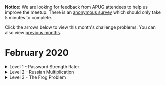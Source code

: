 **Notice:** We are looking for feedback from APUG attendees to help us improve the meetup. There is an [anonymous survey](https://forms.gle/cHzxANBttdx8536g8) which should only take 5 minutes to complete.

Click the arrows below to view this month's challenge problems. You can also view [previous months](/previous).

# February 2020

<details>
  <summary>Level 1 - Password Strength Rater</summary>
  
  ## Password Strength Rater
  
  In this puzzle we will build a password strength rater. The exercise is split into steps, with some links to tips which will be useful if you are just getting started!
  
  ### Writing a Python Function

Write a function which takes as arguments, the user's `username` and `password` and gives a score to their password.

To start with we can just return a score of `0`.

    def rate_password(username, password):
        score = 0
        return score

Now check to see if your function works, at the moment it should always return `0`. Below, the part next to the `>>>` indicated the function call to make, and the line below indicates the expected output.

    >>> rate_password('bob', 'python')
    0
  
  Tips: [Python Functions](https://www.w3schools.com/python/python_functions.asp)
  
  ### Rating Password Length

To start with, give the user 1 point for each character in the length of the password.

|  Criteria                                                   | Score                     |
| :---------------------------------------------------------- | ------------------------: |
| Score given for length                                      |  + 1 point per character  |

Example usage:

    >>> rate_password('bob', '')
    0

    >>> rate_password('bob', 'a')
    1

    >>> rate_password('bob', 'python')
    6

Tips: [Python string length](https://www.geeksforgeeks.org/python-string-length-len/)

### Rating Character Types

Now we want to give extra points if the password contains certain types of characters. 3 points is it contains a-z, 3 points for A-Z, and 5 points for 0-9.

Remember to add all of these togethor with the length score!

For example, `Pass42word` contains 10 characters (a score of 10), plus 2 (for a-z), plus 3 (for A-Z), plus 5 (for 0-9), giving 20 points.

A password will be graded using the following criteria:

|  Criteria                                                   | Score                     |
| :---------------------------------------------------------- | ------------------------: |
| Score given for length                                      |  + 1 point per character  |
| Contains at least 1 lower-case letter (a-z)                 |  + 2 points               |
| Contains at least 1 upper-case letter (A-Z)                 |  + 3 points               |
| Contains at least 1 digit (0-9)                             |  + 5 points               |

    >>> rate_password('bob', 'Pass42word')
    20
    
    >>> rate_password('bob', 'pass42word')
    17
    
    >>> rate_password('bob', '12345')
    5

Try writing some other test cases to check your function works.

Tips: [How to check if character in string is a letter? Python](https://stackoverflow.com/questions/15558392/how-to-check-if-character-in-string-is-a-letter-python)

### More Characters

Next, lets add for more character checks.

If the password contains any spaces, give 5 extra points, and any characters **not** in a-z, A-Z, or 0-9, or spaced, give an extra 10 points.

|  Criteria                                                   | Score                     |
| :---------------------------------------------------------- | ------------------------: |
| Score given for length                                      |  + 1 point per character  |
| Contains at least 1 lower-case letter (a-z)                 |  + 2 points               |
| Contains at least 1 upper-case letter (A-Z)                 |  + 3 points               |
| Contains at least 1 digit (0-9)                             |  + 5 points               |
| Contains a space                                            |  + 5 points               |
| Contains any other character                                |  + 10 points              |

This password gets 10 points for containing a character not listed above (plus 9 for length)

    >>> rate_password('bob', 'おはようございます')
    19

This one get's 5 points for having at least one space (plus remember the other critera)

    >>> rate_password('bob', 'Bob cat 猫')
    29
    
### Penalty

Finally, let's add a penalty for including the username in the password. If the pasword contians the username (even in a different casing) the score loses 15 points!

|  Criteria                                                   | Score                     |
| :---------------------------------------------------------- | ------------------------: |
| Score given for length                                      |  + 1 point per character  |
| Contains at least 1 lower-case letter (a-z)                 |  + 2 points               |
| Contains at least 1 upper-case letter (A-Z)                 |  + 3 points               |
| Contains at least 1 digit (0-9)                             |  + 5 points               |
| Contains a space                                            |  + 5 points               |
| Contains any other character                                |  + 10 points              |
| Contains username (case-insensitive)                        |  - 15 points              |
| Minimum score                                               |     0 points              |

    >>> rate_password('bob', 'BoX cat 猫')
    29
    
    >>> rate_password('bob', 'BoB cat 猫')
    14

Limit the minimum score to 0, so under the other rules, this would get a score of 3+2-15 = -10, but we want to scores to start at 0. So any negative score turns into 0.

    >>> rate_password('bob', 'bob')
    0

    >>> rate_password('bob', 'bobbobbobbob')
    0

    >>> rate_password('bob', 'bobbobbobbobbob')
    2

Tips: [How to Check if a Python String Contains Another String?](https://www.afternerd.com/blog/python-string-contains/)

Tips: [Python String Methods: str(), upper(), lower(), count(), find(), replace() & len()](https://thehelloworldprogram.com/python/python-string-methods/)

</details>

<details>
  <summary>Level 2 - Russian Multiplication</summary>
  
  ## Russian Multiplication
  
  The problem requires you to implement an unusal multiplication algorithm for positive integers.
  
  Let's mulitply **42 × 1337**. But instead of using normal mulitplication, we will use a method which only uses halving, doubling, and addition!

First, we write the two numbers **a** and **b** in a table (which is which doesn't matter because a×b is the same as b×a, but you'll see it's faster if we put the smaller number on the left).

|  a |     b |
| -: | ----: |
| 42 |  1337 |

Now we complete the first column by halving **a** on each line. 42 halves to give 21. 21 halves to give 10 (don't worry about the fraction part). 10 halves to give 5. 5 halves to give 2 (don't worry about the fraction part). 2 halves to give 1. Now we stop at 1.

|  a |     b |
| -: | ----: |
| 42 |  1337 |
| 21 |       |
| 10 |       |
|  5 |       |
|  2 |       |
|  1 |       |

Since we kept halving **a**, we should double **b** the same number of times. Since we're doubling, no need to worry about any fractions, just double as you normally would.

|  a |     b |
| -: | ----: |
| 42 |  1337 |
| 21 |  2674 |
| 10 |  5348 |
|  5 | 10696 |
|  2 | 21392 |
|  1 | 42784 |

Next, we delete any rows where **a** is even, like the rows where **a** is 42, 10, or 2.

|  a |     b |
| -: | ----: |
| 21 |  2674 |
|  5 | 10696 |
|  1 | 42784 |

And lastly, we add up the **b** column: 2674 + 10696 + 42784 = 56154.

And if you check, magically your origonal two numbers muliutply to give the same number! 42 × 1337 = 56154

Write a Python function to do this proceedure.

Example usage:

    >>> russian_multiplication(42, 1337):
    56154

You may want to try other pairs of positive integers to make sure it works.

If you have time, try writing your tests as unit tests.
  
</details>

<details>
  <summary>Level 3 - The Frog Problem</summary>
  
  ## The Frog Problem
  
This problem requires you to write a simulation of a system involving randomness.

A frog wants to get from it's current lily pad (pad `0`) to another lily pad `n` pads are (pad `n`)

For example, if `n=4`, there are 5 total pads (0 to 4).

![2020-02/frog1.png](2020-02/frog1.png)

The frog can hop as far as it wants in a single bound! But it likes to randomly choose any of the lily pads in front of it (with equal probability) and hop to that one.

![2020-02/frog2.png](2020-02/frog2.png)

Once hopped, it again, randomly chooses any of the lily pads in front of it (with equal probability) and hops to that.

![2020-02/frog3.png](2020-02/frog3.png)

When it reaches lily pad `n` (in this case 4), the frog is home.

The frog can take in total anywhere between 1 and n hops to get home.

First, write a function which simulates the frog's journey once. The parameter `n` is the distance the frog has to travel (1 less than the number of pads).

**Since it is random, it will vary from run-to-run!!!**

Example usage:

    >>> simulate_frog(4):
    2

    >>> simulate_frog(4):
    2

    >>> simulate_frog(4):
    1

    >>> simulate_frog(4):
    3

Next, add a named parenter which allows your function to repeate the simulation many times and return the average (mean) number of hops the journey took.

    >>> simulate_frog(4, simulations=1000000):
    2.082791

The answer will vary, but you should get around `2.08` for `n=4`.

Fill in the table with the results from your simulation, and try to find a pattern.

| n         | Average Number of Hops |
| --------: | ---------------------: |
| 0         | 0 |
| 1         | 1 |
| 2         | ... |
| 3         | ... |
| 4         | ~ 2.08 |
| 5         | ... |
| ... | ... |

Work out how many hops it will take on average for `n = 1,000,000` (Hint: compare each entry in the table above to the previous row to work out a formula)

Use a plotting library to generate a plot with `n` on the x-axis and Average number of hops on the y-axis. Try plotting on the smae chart, both your simulation results, and prediction for an explicit formula and see how they match up!

</details>
